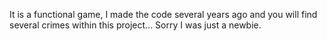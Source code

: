 It is a functional game, I made the code several years ago and you will find several crimes within this project... Sorry I was just a newbie.
